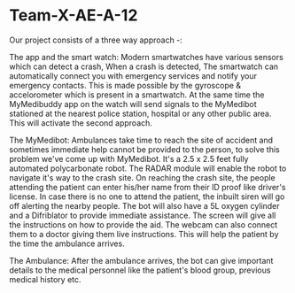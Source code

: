 # Team-X-AE-A-12

Our project consists of a three way approach -:

The app and the smart watch: Modern smartwatches have various sensors which can detect a crash, When a crash is detected, The smartwatch can automatically connect you with emergency services and notify your emergency contacts. This is made possible by the gyroscope & accelorometer which is present in a smartwatch. At the same time the MyMedibuddy app on the watch will send signals to the MyMedibot stationed at the nearest police station, hospital or any other public area. This will activate the second approach.

The MyMedibot: Ambulances take time to reach the site of accident and sometimes immediate help cannot be provided to the person, to solve this problem we've come up with MyMedibot. It's a 2.5 x 2.5 feet fully automated polycarbonate robot. The RADAR module will enable the robot to navigate it's way to the crash site. On reaching the crash site, the people attending the patient can enter his/her name from their ID proof like driver's license. In case there is no one to attend the patient, the inbuilt siren will go off alerting the nearby people. The bot will also have a 5L oxygen cylinder and a Difriblator to provide immediate assistance. The screen will give all the instructions on how to provide the aid. The webcam can also connect them to a doctor giving them live instructions. This will help the patient by the time the ambulance arrives.

The Ambulance: After the ambulance arrives, the bot can give important details to the medical personnel like the patient's blood group, previous medical history etc.

